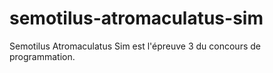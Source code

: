 semotilus-atromaculatus-sim
===========================

Semotilus Atromaculatus Sim est l'épreuve 3 du concours de programmation.

